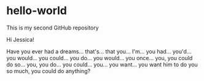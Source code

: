 # hello-world
This is my second GitHub repository

Hi Jessica!

Have you ever had a dreams... that's... that you... I'm... you had... you'd... you would... you could... you do... you would... you once... you, you could do so... you, you do... you could... you... you want... you want him to do you so much, you could do anything?

